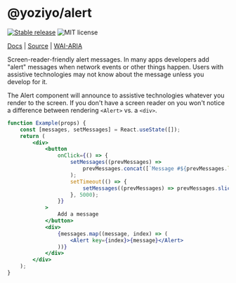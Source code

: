 # @yoziyo/alert

[![Stable release](https://img.shields.io/npm/v/@yoziyo/alert.svg)](https://npm.im/@yoziyo/alert) ![MIT license](https://badgen.now.sh/badge/license/MIT)

[Docs](https://reach.tech/alert) | [Source](https://github.com/reach/reach-ui/tree/main/packages/alert) | [WAI-ARIA](https://www.w3.org/TR/wai-aria-practices-1.2/#alert)

Screen-reader-friendly alert messages. In many apps developers add "alert" messages when network events or other things happen. Users with assistive technologies may not know about the message unless you develop for it.

The Alert component will announce to assistive technologies whatever you render to the screen. If you don't have a screen reader on you won't notice a difference between rendering `<Alert>` vs. a `<div>`.

```jsx
function Example(props) {
	const [messages, setMessages] = React.useState([]);
	return (
		<div>
			<button
				onClick={() => {
					setMessages((prevMessages) =>
						prevMessages.concat([`Message #${prevMessages.length + 1}`])
					);
					setTimeout(() => {
						setMessages((prevMessages) => prevMessages.slice(1));
					}, 5000);
				}}
			>
				Add a message
			</button>
			<div>
				{messages.map((message, index) => (
					<Alert key={index}>{message}</Alert>
				))}
			</div>
		</div>
	);
}
```
